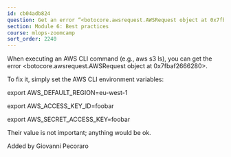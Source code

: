 ```yaml
---
id: cb04adb824
question: Get an error “<botocore.awsrequest.AWSRequest object at 0x7fbaf2666280>” after running an AWS CLI command
section: Module 6: Best practices
course: mlops-zoomcamp
sort_order: 2240
---
```


When executing an AWS CLI command (e.g., aws s3 ls), you can get the error <botocore.awsrequest.AWSRequest object at 0x7fbaf2666280>.

To fix it, simply set the AWS CLI environment variables:

export AWS_DEFAULT_REGION=eu-west-1

export AWS_ACCESS_KEY_ID=foobar

export AWS_SECRET_ACCESS_KEY=foobar

Their value is not important; anything would be ok.

Added by Giovanni Pecoraro

